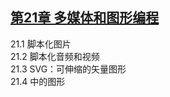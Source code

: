 ## [第21章 多媒体和图形编程](https://github.com/qianjilou/mybookshelf/tree/master/jsguide)
21.1 脚本化图片  
21.2 脚本化音频和视频  
21.3 SVG：可伸缩的矢量图形  
21.4 <canvas>中的图形 